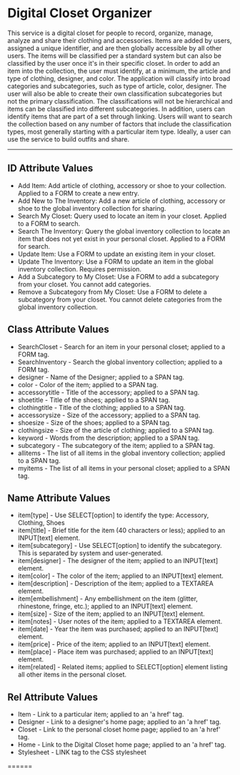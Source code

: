 <html>

<head>
<h1>Digital Closet Organizer</h1>
<p> This service is a digital closet for people to record, organize, manage, analyze and share their clothing and accessories. Items are added by users, assigned a unique identifier, and are then globally accessible by all other users. The items will be classified per a standard system but can also be classified by the user once it's in their specific closet. In order to add an item into the collection, the user must identify, at a minimum, the article and type of clothing, designer, and color. The application will classify into broad categories and subcategories, such as type of article, color, designer. The user will also be able to create their own classification subcategories but not the primary classification. The classifications will not be hierarchical and items can be classified into different subcategories. In addition, users can identify items that are part of a set through linking. Users will want to search the collection based on any number of factors that include the classification types, most generally starting with a particular item type. Ideally, a user can use the service to build outfits and share.</p>
</head>
<hr></hr>

<h2>ID Attribute Values</h2>
<ul>
<li>Add Item: Add article of clothing, accessory or shoe to your collection. Applied to a FORM to create a new entry.</li>
<li>Add New to The Inventory: Add a new article of clothing, accessory or shoe to the global inventory collection for sharing.</li>
<li>Search My Closet: Query used to locate an item in your closet. Applied to a FORM to search.</li>
<li>Search The Inventory: Query the global inventory collection to locate an item that does not yet exist in your personal closet. Applied to a FORM for search.</li>
<li>Update Item: Use a FORM to update an existing item in your closet.</li>
<li>Update The Inventory: Use a FORM to update an item in the global inventory collection. Requires permission.</li>
<li>Add a Subcategory to My Closet: Use a FORM to add a subcategory from your closet. You cannot add categories.</li>
<li>Remove a Subcategory from My Closet: Use a FORM to delete a subcategory from your closet. You cannot delete categories from the global inventory collection.</li>
</ul>

<h2>Class Attribute Values</h2>
<ul>
<li>SearchCloset - Search for an item in your personal closet; applied to a FORM tag.</li>
<li>SearchInventory - Search the global inventory collection; applied to a FORM tag.</li>
<li>designer - Name of the Designer; applied to a SPAN tag.</li>
<li>color - Color of the item; applied to a SPAN tag.</li>
<li>accessorytitle - Title of the accessory; applied to a SPAN tag.</li>
<li>shoetitle - Title of the shoes; applied to a SPAN tag.</li>
<li>clothingtitle - Title of the clothing; applied to a SPAN tag.</li>
<li>accessorysize - Size of the accessory; applied to a SPAN tag.</li>
<li>shoesize - Size of the shoes; applied to a SPAN tag.</li>
<li>clothingsize - Size of the article of clothing; applied to a SPAN tag.</li>
<li>keyword - Words from the description; applied to a SPAN tag.</li>
<li>subcategory - The subcategory of the item; applied to a SPAN tag.</li>
<li>allitems - The list of all items in the global inventory collection; applied to a SPAN tag.</li>
<li>myitems - The list of all items in your personal closet; applied to a SPAN tag.</li>
</ul>


<h2>Name Attribute Values</h2>
<ul>
<li>item[type] - Use SELECT[option] to identify the type: Accessory, Clothing, Shoes</li>
<li>item[title] - Brief title for the item (40 characters or less); applied to an INPUT[text] element.</li>
<li>item[subcategory] - Use SELECT[option] to identify the subcategory. This is separated by system and user-generated.</li>
<li>item[designer] - The designer of the item; applied to an INPUT[text] element.</li>
<li>item[color] - The color of the item; applied to an INPUT[text] element.</li>
<li>item[description] - Description of the item; applied to a TEXTAREA element.</li>
<li>item[embellishment] - Any embellishment on the item (glitter, rhinestone, fringe, etc.); applied to an INPUT[text] element.</li>
<li>item[size] - Size of the item; applied to an INPUT[text] element.</li>
<li>item[notes] - User notes of the item; applied to a TEXTAREA element.</li>
<li>item[date] - Year the item was purchased; applied to an INPUT[text] element.</li>
<li>item[price] - Price of the item; applied to an INPUT[text] element.</li>
<li>item[place] - Place item was purchased; applied to an INPUT[text] element.</li>
<li>item[related] - Related items; applied to SELECT[option] element listing all other items in the personal closet.</li>
</ul>


<h2>Rel Attribute Values</h2>
<ul>
<li>Item - Link to a particular item; applied to an 'a href' tag.</li>
<li>Designer - Link to a designer's home page; applied to an 'a href' tag.</li>
<li>Closet - Link to the personal closet home page; applied to an 'a href' tag.</li>
<li>Home - Link to the Digital Closet home page; applied to an 'a href' tag.</li>
<li>Stylesheet - LINK tag to the CSS stylesheet</li>
</ul> 




</html>
======
